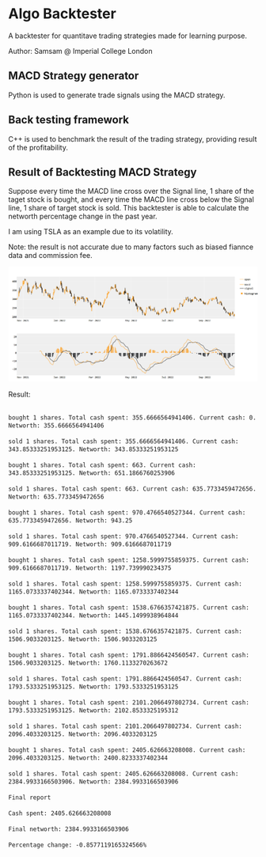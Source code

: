 # Algo Backtester

A backtester for quantitave trading strategies made for learning purpose.

Author: Samsam @ Imperial College London

## MACD Strategy generator

Python is used to generate trade signals using the MACD strategy. 

## Back testing framework

C++ is used to benchmark the result of the trading strategy, providing result of the profitability.


## Result of Backtesting MACD Strategy

Suppose every time the MACD line cross over the Signal line, 1 share of the taget stock is bought, and every time the MACD line cross below the Signal line, 1 share of target stock is sold. This backtester is able to calculate the networth percentage change in the past year.

I am using TSLA as an example due to its volatility.

Note: the result is not accurate due to many factors such as biased fiannce data and commission fee.


![TSLA](/imgs/tsla%20plot.png)


Result:
```

bought 1 shares. Total cash spent: 355.6666564941406. Current cash: 0. Networth: 355.6666564941406

sold 1 shares. Total cash spent: 355.6666564941406. Current cash: 343.85333251953125. Networth: 343.85333251953125

bought 1 shares. Total cash spent: 663. Current cash: 343.85333251953125. Networth: 651.1866760253906

sold 1 shares. Total cash spent: 663. Current cash: 635.7733459472656. Networth: 635.7733459472656

bought 1 shares. Total cash spent: 970.4766540527344. Current cash: 635.7733459472656. Networth: 943.25

sold 1 shares. Total cash spent: 970.4766540527344. Current cash: 909.6166687011719. Networth: 909.6166687011719

bought 1 shares. Total cash spent: 1258.5999755859375. Current cash: 909.6166687011719. Networth: 1197.739990234375

sold 1 shares. Total cash spent: 1258.5999755859375. Current cash: 1165.0733337402344. Networth: 1165.0733337402344

bought 1 shares. Total cash spent: 1538.6766357421875. Current cash: 1165.0733337402344. Networth: 1445.1499938964844

sold 1 shares. Total cash spent: 1538.6766357421875. Current cash: 1506.9033203125. Networth: 1506.9033203125

bought 1 shares. Total cash spent: 1791.8866424560547. Current cash: 1506.9033203125. Networth: 1760.1133270263672

sold 1 shares. Total cash spent: 1791.8866424560547. Current cash: 1793.5333251953125. Networth: 1793.5333251953125

bought 1 shares. Total cash spent: 2101.2066497802734. Current cash: 1793.5333251953125. Networth: 2102.8533325195312

sold 1 shares. Total cash spent: 2101.2066497802734. Current cash: 2096.4033203125. Networth: 2096.4033203125

bought 1 shares. Total cash spent: 2405.626663208008. Current cash: 2096.4033203125. Networth: 2400.8233337402344

sold 1 shares. Total cash spent: 2405.626663208008. Current cash: 2384.9933166503906. Networth: 2384.9933166503906

Final report

Cash spent: 2405.626663208008

Final networth: 2384.9933166503906

Percentage change: -0.8577119165324566%

```






